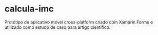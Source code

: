 # calcula-imc
Protótipo de aplicativo móvel cross-platform criado com Xamarin.Forms e utilizado como estudo de caso para artigo científico.
